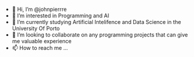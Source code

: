 - 👋 Hi, I’m @johnpierrre
- 👀 I’m interested in Programming and AI
- 🌱 I’m currently studying Artificial Intelifence and Data Science in the University Of Porto
- 💞️ I’m looking to collaborate on any programming projects that can give me valuable experience
- 📫 How to reach me ...


